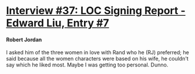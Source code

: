 # [Interview #37: LOC Signing Report - Edward Liu, Entry #7](https://www.theoryland.com/intvmain.php?i=37#7)

#### Robert Jordan

I asked him of the three women in love with Rand who he (RJ) preferred; he said because all the women characters were based on his wife, he couldn't say which he liked most. Maybe I was getting too personal. Dunno.

